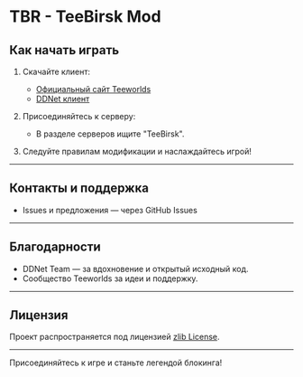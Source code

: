 # TBR - TeeBirsk Mod

## Как начать играть

1. Скачайте клиент:  
   - [Официальный сайт Teeworlds](https://www.teeworlds.com/)
   - [DDNet клиент](https://ddnet.org/downloads/)

2. Присоединяйтесь к серверу:
   - В разделе серверов ищите "TeeBirsk".

3. Следуйте правилам модификации и наслаждайтесь игрой!

---

## Контакты и поддержка

- Issues и предложения — через GitHub Issues

---

## Благодарности

- DDNet Team — за вдохновение и открытый исходный код.
- Сообщество Teeworlds за идеи и поддержку.

---

## Лицензия

Проект распространяется под лицензией [zlib License](LICENSE).

---

Присоединяйтесь к игре и станьте легендой блокинга!
